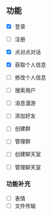 ## 功能

- [x] 登录
- [ ] 注册
- [x] 点对点对话
- [x] 获取个人信息
- [ ] 修改个人信息
- [ ] 搜索用户
- [ ] 消息漫游
- [ ] 添加好友
- [ ] 创建群
- [ ] 管理群
- [ ] 创建聊天室
- [ ] 管理聊天室



### 功能补充

- [ ] 表情
- [ ] 文件传输